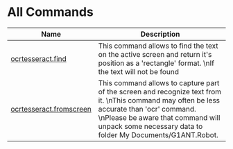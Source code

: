 
# All Commands

| Name | Description |
| ---- | ----------- |
| [ocrtesseract.find](https://github.com/G1ANT-Robot/G1ANT.Addon.Ocr.Tesseract/blob/master/G1ANT.Addon.Ocr.Tesseract/Commands/OcrTesseractFindCommand.md) | This command allows to find the text on the active screen and return it's position as a 'rectangle' format. \nIf the text will not be found |
| [ocrtesseract.fromscreen](https://github.com/G1ANT-Robot/G1ANT.Addon.Ocr.Tesseract/blob/master/G1ANT.Addon.Ocr.Tesseract/Commands/OcrTesseractFromScreenCommand.md) | This command allows to capture part of the screen and recognize text from it. \nThis command may often be less accurate than 'ocr' command. \nPlease be aware that command will unpack some necessary data to folder My Documents/G1ANT.Robot. |
